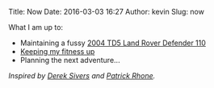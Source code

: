 Title: Now
Date: 2016-03-03 16:27
Author: kevin
Slug: now

What I am up to:

- Maintaining a fussy [2004 TD5 Land Rover Defender 110](/tag/land-rover-defender)
- [Keeping my fitness up](http://claymorecrossfit.co.uk/)
- Planning the next adventure...

*Inspired by [Derek Sivers](https://sivers.org/nowff) and [Patrick Rhone](http://patrickrhone.com/now/).*
